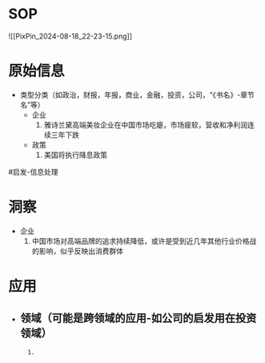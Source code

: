 # SOP

![[PixPin_2024-08-18_22-23-15.png]]

# 原始信息

- 类型分类（如政治，财报，年报，商业，金融，投资，公司，“《书名》-章节名”等）
	- 企业
		1. 雅诗兰黛高端美妆企业在中国市场吃瘪，市场疲软，营收和净利润连续三年下跌
	- 政策
		1. 美国将执行降息政策

#启发-信息处理
# 洞察

- 企业
	1. 中国市场对高端品牌的追求持续降低，或许是受到近几年其他行业价格战的影响，似乎反映出消费群体

# 应用

- 领域（可能是跨领域的应用-如公司的启发用在投资领域）
	- 
		1. 


